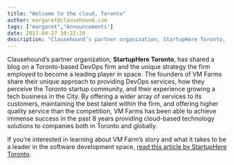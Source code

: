 ```yaml
---
title: "Welcome to the cloud, Toronto"
author: margaret@clausehound.com
tags: ["margaret","Announcements"]
date: 2017-04-27 10:22:28
description: "Clausehound’s partner organization, StartupHere Toronto, has shared a blog on a Toronto-based DevOps firm and the unique strategy the firm employed to become a leading player in space."
---
```




Clausehound’s partner organization, **StartupHere Toronto**, has shared a blog on a Toronto-based DevOps firm and the unique strategy the firm employed to become a leading player in space. The founders of VM Farms share their unique approach to providing DevOps services, how they perceive the Toronto startup community, and their experience growing a tech business in the City. By offering a wider array of services to its customers, maintaining the best talent within the firm, and offering higher quality service than the competition, VM Farms has been able to achieve immense success in the past 8 years providing cloud-based technology solutions to companies both in Toronto and globally. 

If you’re interested in learning about VM Farm’s story and what it takes to be a leader in the software development space, [read this article by StartupHere Toronto](http://startupheretoronto.com/sectors/technology/welcome-to-the-cloud-toronto/).  

